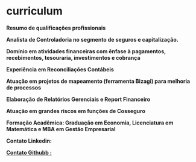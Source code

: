 # curriculum
<strong> Resumo de qualificações profissionais<strong>

<P>Analista de Controladoria no segmento de seguros e capitalização.</P>  
<p>Domínio em atividades financeiras com ênfase à pagamentos, recebimentos, tesouraria, investimentos e cobrança</p>
<p>Experiência em Reconciliações Contábeis</p>
<p>Atuação em projetos de mapeamento (ferramenta Bizagi) para melhoria de processos</p>
<p>Elaboração de Relatórios Gerenciais e Report Financeiro</p>
<p> Atuação em grandes riscos em funções de Cosseguro</p>

Formação Acadêmica:</b> Graduação em Economia, Licenciatura em Matemática e MBA em Gestão Empresarial</h3>

<p> Contato Linkedin: <a href="https://www.linkedin.com/in/isabel-cristina-giansante-azevedo"</p>
<p> Contato Githubb : <a href="https://Github.com/isacristinagian"   </p>

</body>
